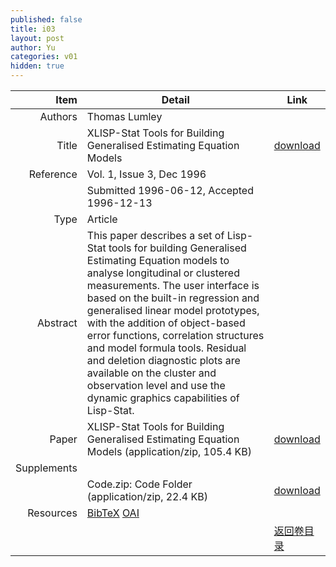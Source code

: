 ```yaml
---
published: false
title: i03
layout: post
author: Yu
categories: v01
hidden: true
---
```


| Item | Detail | Link |
|---:|---|---|
| Authors | Thomas Lumley| |
| Title |XLISP-Stat Tools for Building Generalised Estimating Equation Models | [download](http://www.jstatsoft.org/v01/i03/paper) |
| Reference |Vol. 1, Issue 3, Dec 1996 | |
| | Submitted 1996-06-12, Accepted 1996-12-13| | 
| Type | Article| |
| Abstract | This paper describes a set of Lisp-Stat tools for building Generalised Estimating Equation models to analyse longitudinal or clustered measurements. The user interface is based on the built-in regression and generalised linear model prototypes, with the addition of object-based error functions, correlation structures and model formula tools. Residual and deletion diagnostic plots are available on the cluster and observation level and use the dynamic graphics capabilities of Lisp-Stat.| |
| Paper | XLISP-Stat Tools for Building Generalised Estimating Equation Models  (application/zip, 105.4 KB)| [download](http://www.jstatsoft.org/v01/i03/paper) |
| Supplements | | |
| |Code.zip: Code Folder  (application/zip, 22.4 KB)|  [download](http://www.jstatsoft.org/v01/i03/supp/1) |
| Resources | [BibTeX](http://www.jstatsoft.org/v01/i03/bibtex) [OAI](http://www.jstatsoft.org/oai?verb=GetRecord&identifier=oai.jstatsoft/v01/i03&prefix=oai_dc)| |
| |  | [返回卷目录]({{site.baseurl}}/volume/v01.html) |